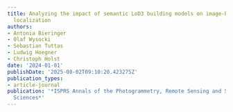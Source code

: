 ```yaml
---
title: Analyzing the impact of semantic LoD3 building models on image-based vehicle
  localization
authors:
- Antonia Bieringer
- Olaf Wysocki
- Sebastian Tuttas
- Ludwig Hoegner
- Christoph Holst
date: '2024-01-01'
publishDate: '2025-08-02T09:10:20.423275Z'
publication_types:
- article-journal
publication: '*ISPRS Annals of the Photogrammetry, Remote Sensing and Spatial Information
  Sciences*'
---
```

